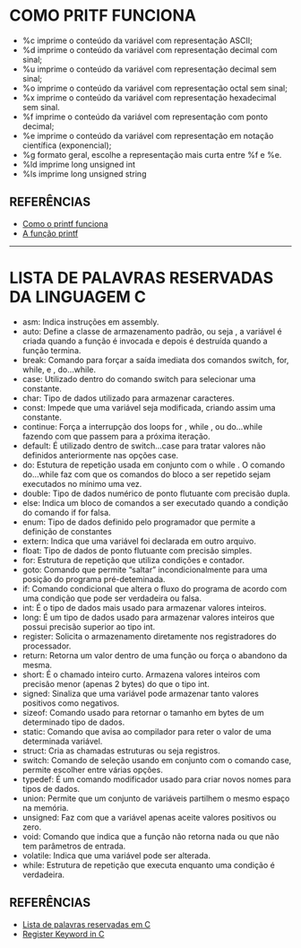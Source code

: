 # COMO PRITF FUNCIONA
 * %c  imprime o conteúdo da variável com representação ASCII;
 * %d  imprime o conteúdo da variável com representação decimal com sinal;
 * %u  imprime o conteúdo da variável com representação decimal sem sinal;
 * %o  imprime o conteúdo da variável com representação octal sem sinal;
 * %x  imprime o conteúdo da variável com representação hexadecimal sem sinal.
 * %f  imprime o conteúdo da variável com representação com ponto decimal;
 * %e  imprime o conteúdo da variável com representação em notação científica (exponencial);
 * %g  formato geral, escolhe a representação mais curta entre %f e %e.
 * %ld imprime long unsigned int
 * %ls imprime long unsigned string


## REFERÊNCIAS
 * [Como o printf funciona](https://pt.stackoverflow.com/questions/78189/como-o-printf-funciona)
 * [A função printf](https://www.dca.fee.unicamp.br/cursos/EA876/apostila/HTML/node131.html)

---

# LISTA DE PALAVRAS RESERVADAS DA LINGUAGEM C

 * asm: Indica instruções em assembly.  
 * auto: Define a classe de armazenamento padrão, ou seja , a variável é criada quando a função é invocada e depois é destruída quando a função termina.  
 * break: Comando para forçar a saída imediata dos comandos switch, for, while, e , do…while.  
 * case: Utilizado dentro do comando switch para selecionar uma constante.  
 * char: Tipo de dados utilizado para armazenar caracteres.  
 * const: Impede que uma variável seja modificada, criando assim uma constante.  
 * continue: Força a interrupção dos loops for , while , ou do…while fazendo com que passem para a próxima iteração.  
 * default: É utilizado dentro de switch…case para tratar valores não definidos anteriormente nas opções case.  
 * do: Estutura de repetição usada em conjunto com o while . O comando do…while faz com que os comandos do bloco a ser repetido sejam executados no mínimo uma vez.  
 * double: Tipo de dados numérico de ponto flutuante com precisão dupla.  
 * else: Indica um bloco de comandos a ser executado quando a condição do comando if for falsa.  
 * enum: Tipo de dados definido pelo programador que permite a definição de constantes  
 * extern: Indica que uma variável foi declarada em outro arquivo.  
 * float: Tipo de dados de ponto flutuante com precisão simples.  
 * for: Estrutura de repetição que utiliza condições e contador.  
 * goto: Comando que permite “saltar” incondicionalmente para uma posição do programa pré-deteminada.  
 * if: Comando condicional que altera o fluxo do programa de acordo com uma condição que pode ser verdadeira ou falsa.  
 * int: É o tipo de dados mais usado para armazenar valores inteiros.  
 * long: É um tipo de dados usado para armazenar valores inteiros que possui precisão superior ao tipo int.  
 * register: Solicita o armazenamento diretamente nos registradores do processador.  
 * return: Retorna um valor dentro de uma função ou força o abandono da mesma.  
 * short: É o chamado inteiro curto. Armazena valores inteiros com precisão menor (apenas 2 bytes) do que o tipo int.  
 * signed: Sinaliza que uma variável pode armazenar tanto valores positivos como negativos.  
 * sizeof: Comando usado para retornar o tamanho em bytes de um determinado tipo de dados.  
 * static: Comando que avisa ao compilador para reter o valor de uma determinada variável.  
 * struct: Cria as chamadas estruturas ou seja registros.  
 * switch: Comando de seleção usando em conjunto com o comando case, permite escolher entre várias opções.  
 * typedef: É um comando modificador usado para criar novos nomes para tipos de dados.  
 * union: Permite que um conjunto de variáveis partilhem o mesmo espaço na memória.  
 * unsigned: Faz com que a variável apenas aceite valores positivos ou zero.  
 * void: Comando que indica que a função não retorna nada ou que não tem parâmetros de entrada.  
 * volatile: Indica que uma variável pode ser alterada.  
 * while: Estrutura de repetição que executa enquanto uma condição é verdadeira.  

## REFERÊNCIAS
 * [Lista de palavras reservadas em C](http://linguagemc.com.br/lista-de-palavras-reservadas-em-c/)
 * [Register Keyword in C](https://www.tutorialspoint.com/register-keyword-in-c)
